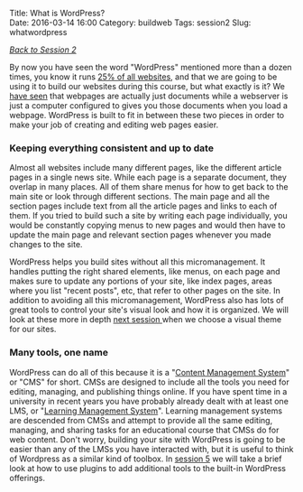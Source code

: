 Title: What is WordPress?          
Date: 2016-03-14 16:00
Category: buildweb
Tags: session2
Slug: whatwordpress

*[Back to Session 2](./session2.html)*

By now you have seen the word "WordPress" mentioned more than a dozen times, you know it runs [25% of all websites](http://venturebeat.com/2015/11/08/wordpress-now-powers-25-of-the-web/), and that we are going to be using it to build our websites during this course, but what exactly is it? We [have seen](./webparts.html) that webpages are actually just documents while a webserver is just a computer configured to gives you those documents when you load a webpage. WordPress is built to fit in between these two pieces in order to make your job of creating and editing web pages easier.

### Keeping everything consistent and up to date

Almost all websites include many different pages, like the different article pages in a single news site. While each page is a separate document, they overlap in many places. All of them share menus for how to get back to the main site or look through different sections. The main page and all the section pages include text from all the article pages and links to each of them. If you tried to build such a site by writing each page individually, you would be constantly copying menus to new pages and would then have to update the main page and relevant section pages whenever you made changes to the site. 

WordPress helps you build sites without all this micromanagement. It handles putting the right shared elements, like menus, on each page and makes sure to update any portions of your site, like index pages, areas where you list "recent posts", etc, that refer to other pages on the site. In addition to avoiding all this micromanagement, WordPress also has lots of great tools to control your site's visual look and how it is organized. We will look at these more in depth [next session ](./session3) when we choose a visual theme for our sites.

### Many tools, one name

WordPress can do all of this because it is a "[Content Management System](https://en.wikipedia.org/wiki/Content_management_system)" or "CMS" for short. CMSs are designed to include all the tools you need for editing, managing, and publishing things online. If you have spent time in a university in recent years you have probably already dealt with at least one LMS, or "[Learning Management System](https://en.wikipedia.org/wiki/Learning_management_system)". Learning management systems are descended from CMSs and attempt to provide all the same editing, managing, and sharing tasks for an educational course that CMSs do for web content. Don't worry, building your site with WordPress is going to be easier than any of the LMSs you have interacted with, but it is useful to think of Wordpress as a similar kind of toolbox. In [session 5](./session5) we will take a brief look at how to use plugins to add additional tools to the built-in WordPress offerings.
